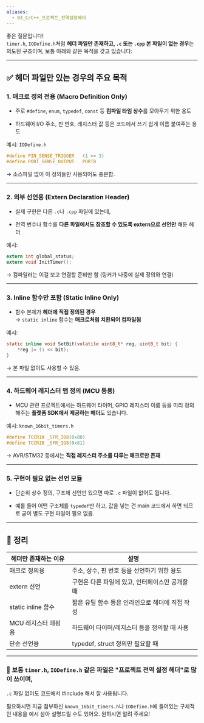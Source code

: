 ```yaml
---
aliases:
  - 03_C/C++_프로젝트_전역설정헤더
---
```

좋은 질문입니다!  
`timer.h`, `IODefine.h`처럼 **헤더 파일만 존재하고, `.c` 또는 `.cpp` 본 파일이 없는 경우**는 의도된 구조이며, 보통 아래와 같은 목적을 갖고 있습니다:

---

## ✅ 헤더 파일만 있는 경우의 주요 목적

### 1. **매크로 정의 전용 (Macro Definition Only)**

- 주로 `#define`, `enum`, `typedef`, `const` 등 **컴파일 타임 상수**를 모아두기 위한 용도
    
- 하드웨어 I/O 주소, 핀 번호, 레지스터 값 등은 코드에서 쓰기 쉽게 이름 붙여주는 용도
    

예시: `IODefine.h`

```c
#define PIN_SENSE_TRIGGER   (1 << 3)
#define PORT_SENSE_OUTPUT   PORTB
```

→ 소스파일 없이 이 정의들만 사용되어도 충분함.

---

### 2. **외부 선언용 (Extern Declaration Header)**

- 실제 구현은 다른 `.c`나 `.cpp` 파일에 있는데,
    
- 전역 변수나 함수를 **다른 파일에서도 참조할 수 있도록 extern으로 선언만** 해둔 헤더
    

예시:

```c
extern int global_status;
extern void InitTimer();
```

→ 컴파일러는 이걸 보고 연결할 준비만 함 (링커가 나중에 실제 정의와 연결)

---

### 3. **Inline 함수만 포함 (Static Inline Only)**

- 함수 본체가 **헤더에 직접 정의된 경우**  
    → `static inline` 함수는 **매크로처럼 치환되어 컴파일됨**
    

예시:

```c
static inline void SetBit(volatile uint8_t* reg, uint8_t bit) {
    *reg |= (1 << bit);
}
```

→ 본 파일 없이도 사용할 수 있음.

---

### 4. **하드웨어 레지스터 맵 정의 (MCU 등용)**

- MCU 관련 프로젝트에서는 하드웨어 타이머, GPIO 레지스터 이름 등을 미리 정의해주는 **플랫폼 SDK에서 제공하는 헤더**도 있습니다.
    

예시: `known_16bit_timers.h`

```c
#define TCCR1A _SFR_IO8(0x80)
#define TCCR1B _SFR_IO8(0x81)
```

→ AVR/STM32 등에서는 **직접 레지스터 주소를 다루는 매크로만 존재**

---

### 5. **구현이 필요 없는 선언 모듈**

- 단순히 상수 정의, 구조체 선언만 있으면 따로 `.c` 파일이 없어도 됩니다.
    
- 예를 들어 어떤 구조체를 `typedef`만 하고, 값을 넣는 건 main 코드에서 하면 되므로 굳이 별도 구현 파일이 필요 없음.
    

---

## 🔁 정리

|헤더만 존재하는 이유|설명|
|---|---|
|매크로 정의용|주소, 상수, 핀 번호 등을 선언하기 위한 용도|
|extern 선언|구현은 다른 파일에 있고, 인터페이스만 공개할 때|
|static inline 함수|짧은 유틸 함수 등은 인라인으로 헤더에 직접 작성|
|MCU 레지스터 매핑용|하드웨어 타이머/레지스터 등을 정의할 때 사용|
|단순 선언용|typedef, struct 정의만 필요할 때|

---

### 📌 보통 `timer.h`, `IODefine.h` 같은 파일은 "프로젝트 전역 설정 헤더"로 많이 쓰이며,

`.c` 파일 없이도 코드에서 #include 해서 잘 사용됩니다.

필요하시면 지금 첨부하신 `known_16bit_timers.h`나 `IODefine.h`에 들어있는 구체적인 내용을 예시 삼아 설명드릴 수도 있어요. 원하시면 알려 주세요!